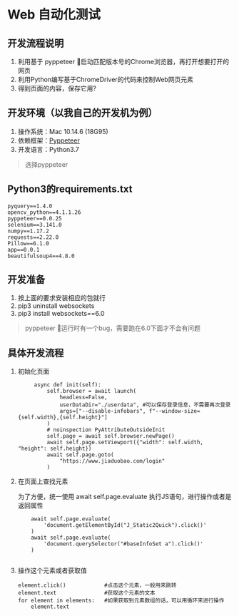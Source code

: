 # Web 自动化测试

## 开发流程说明
1. 利用基于 pyppeteer 启动匹配版本号的Chrome浏览器，再打开想要打开的网页
2. 利用Python编写基于ChromeDriver的代码来控制Web网页元素
3. 得到页面的内容，保存它用?

## 开发环境（以我自己的开发机为例）
1. 操作系统：Mac 10.14.6 (18G95)
2. 依赖框架：[Pyppeteer](https://github.com/miyakogi/pyppeteer/ )
3. 开发语言：Python3.7
>选择pyppeteer
## Python3的requirements.txt
```
pyquery==1.4.0
opencv_python==4.1.1.26
pyppeteer==0.0.25
selenium==3.141.0
numpy==1.17.2
requests==2.22.0
Pillow==6.1.0
app==0.0.1
beautifulsoup4==4.8.0
```
## 开发准备
1. 按上面的要求安装相应的包就行
2. pip3 uninstall websockets
3. pip3 install websockets==6.0
> pyppeteer 运行时有一个bug，需要跑在6.0下面才不会有问题

## 具体开发流程
1. 初始化页面
   ```
        async def init(self):
            self.browser = await launch(
                headless=False,
                userDataDir="./userdata", #可以保存登录信息，不需要再次登录
                args=["--disable-infobars", f"--window-size={self.width},{self.height}"]
            )
            # noinspection PyAttributeOutsideInit
            self.page = await self.browser.newPage()
            await self.page.setViewport({"width": self.width, "height": self.height})
            await self.page.goto(
                "https://www.jiaduobao.com/login"
            )
   ```

2. 在页面上查找元素
    
    为了方便，统一使用 await self.page.evaluate 执行JS语句，进行操作或者是返回属性
    ```
        await self.page.evaluate(
            'document.getElementById("J_Static2Quick").click()'
        )
        await self.page.evaluate(
            'document.querySelector("#baseInfoSet a").click()'
        )
        
    ```

3. 操作这个元素或者获取值
   
    ```
    element.click()            #点击这个元素，一般用来跳转
    element.text               #获取这个元素的文本
    for element in elements:   #如果获取到元素数组的话，可以用循环来进行操作
        element.text
   ```
